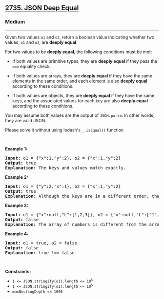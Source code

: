 <h2><a href="https://leetcode.com/problems/json-deep-equal/">2735. JSON Deep Equal</a></h2><h3>Medium</h3><hr><p>Given two values&nbsp;<code>o1</code>&nbsp;and <code>o2</code>, return a boolean value indicating whether two values, <code>o1</code> and <code>o2</code>, are <strong>deeply equal</strong>.</p>

<p>For two values to be <strong>deeply equal</strong>, the following conditions must be met:</p>

<ul>
	<li>
	<p>If both values are primitive types,&nbsp;they are <strong>deeply equal</strong> if they pass the <code>===</code> equality check.</p>
	</li>
	<li>
	<p>If both values are arrays, they are <strong>deeply equal</strong> if they have the same elements in the same order, and each element is also <strong>deeply equal</strong> according to these conditions.</p>
	</li>
	<li>
	<p>If both values are objects, they are <strong>deeply equal</strong> if they have the same keys, and the associated values for each key are also <strong>deeply equal</strong> according to these conditions.</p>
	</li>
</ul>

<p>You may assume both values are the output of&nbsp;<code>JSON.parse</code>. In other words, they are valid JSON.</p>

<p>Please solve it without using lodash&#39;s&nbsp;<code>_.isEqual()</code>&nbsp;function</p>

<p>&nbsp;</p>
<p><strong class="example">Example 1:</strong></p>

<pre>
<strong>Input:</strong> o1 = {&quot;x&quot;:1,&quot;y&quot;:2}, o2 = {&quot;x&quot;:1,&quot;y&quot;:2}
<strong>Output:</strong> true
<strong>Explanation:</strong> The keys and values match exactly.
</pre>

<p><strong class="example">Example 2:</strong></p>

<pre>
<strong>Input:</strong> o1 = {&quot;y&quot;:2,&quot;x&quot;:1}, o2 = {&quot;x&quot;:1,&quot;y&quot;:2}
<strong>Output:</strong> true
<strong>Explanation:</strong> Although the keys are in a different order, they still match exactly.
</pre>

<p><strong class="example">Example 3:</strong></p>

<pre>
<strong>Input:</strong> o1 = {&quot;x&quot;:null,&quot;L&quot;:[1,2,3]}, o2 = {&quot;x&quot;:null,&quot;L&quot;:[&quot;1&quot;,&quot;2&quot;,&quot;3&quot;]}
<strong>Output:</strong> false
<strong>Explanation:</strong> The array of numbers is different from the array of strings.
</pre>

<p><strong class="example">Example 4:</strong></p>

<pre>
<strong>Input:</strong> o1 = true, o2 = false
<strong>Output:</strong> false
<strong>Explanation:</strong> true !== false</pre>

<p>&nbsp;</p>
<p><strong>Constraints:</strong></p>

<ul>
	<li><code>1 &lt;= JSON.stringify(o1).length &lt;= 10<sup>5</sup></code></li>
	<li><code>1 &lt;= JSON.stringify(o2).length &lt;= 10<sup>5</sup></code></li>
	<li><code>maxNestingDepth &lt;= 1000</code></li>
</ul>
